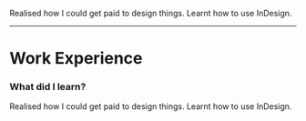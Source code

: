 Realised how I could get paid to design things. Learnt how to use InDesign.

---

# Work Experience

### What did I learn?

Realised how I could get paid to design things. Learnt how to use InDesign.

<!-- https://www.publicisgroupe.com/en/services/services-publicis-media-en -->
